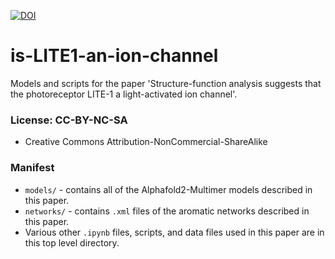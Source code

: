 [![DOI](https://zenodo.org/badge/643215611.svg)](https://zenodo.org/badge/latestdoi/643215611)


# is-LITE1-an-ion-channel
Models and scripts for the paper 'Structure-function analysis suggests that the photoreceptor LITE-1 a light-activated ion channel'.

### License: CC-BY-NC-SA
* Creative Commons Attribution-NonCommercial-ShareAlike

### Manifest

* `models/` - contains all of the Alphafold2-Multimer models described in this paper.
* `networks/` - contains `.xml` files of the aromatic networks described in this paper.
* Various other `.ipynb` files, scripts, and data files used in this paper are in this top level directory.






